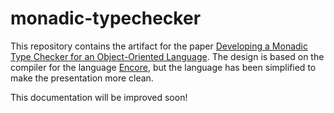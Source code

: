 # monadic-typechecker
This repository contains the artifact for the paper [Developing a
Monadic Type Checker for an Object-Oriented Language](paper.pdf).
The design is based on the compiler for the language
[Encore](https://github.com/parapluu/encore), but the language has
been simplified to make the presentation more clean.

This documentation will be improved soon!
